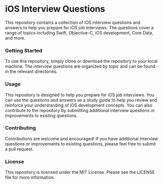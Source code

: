 # iOS Interview Questions
This repository contains a collection of iOS interview questions and answers to help you prepare for iOS job interviews. 
The questions cover a range of topics including Swift, Objective-C, iOS development, Core Data, and more.

### Getting Started

To use this repository, simply clone or download the repository to your local machine. 
The interview questions are organized by topic and can be found in the relevant directories.

### Usage

This repository is designed to help you prepare for iOS job interviews. 
You can use the questions and answers as a study guide to help you review and reinforce
your understanding of iOS development concepts. You can also contribute to the repository by 
submitting additional interview questions or improvements to existing questions.

### Contributing
Contributions are welcome and encouraged! If you have additional interview questions or improvements
to existing questions, please feel free to submit a pull request.

### License
This repository is licensed under the MIT License. Please see the LICENSE file for more information.
